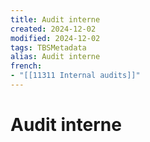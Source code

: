 ```yaml
---
title: Audit interne
created: 2024-12-02
modified: 2024-12-02
tags: TBSMetadata
alias: Audit interne
french:
- "[[11311 Internal audits]]"
---
```

# Audit interne
